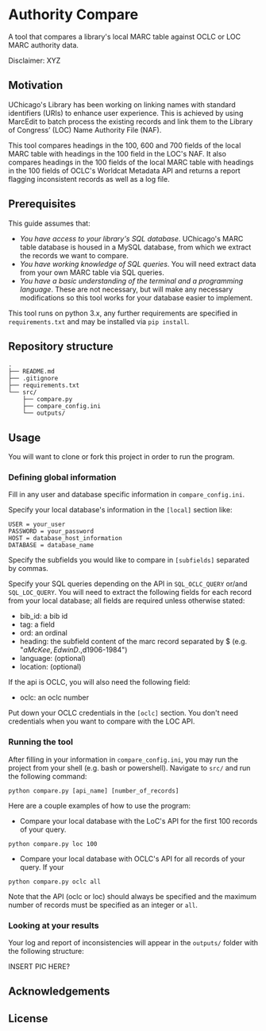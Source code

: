 # Authority Compare
A tool that compares a library's local MARC table against OCLC or LOC MARC authority data.

Disclaimer: XYZ

## Motivation
UChicago's Library has been working on linking names with standard identifiers (URIs) to enhance user experience. This is achieved by using MarcEdit to batch process the existing records and link them to the Library of Congress’ (LOC) Name Authority File (NAF).

This tool compares headings in the 100, 600 and 700 fields of the local MARC table with headings in the 100 field in the LOC's NAF. It also compares headings in the 100 fields of the local MARC table with headings in the 100 fields of OCLC's Worldcat Metadata API and returns a report flagging inconsistent records as well as a log file.

## Prerequisites
This guide assumes that:
- *You have access to your library's SQL database*. UChicago's MARC table database is housed in a MySQL database, from which we extract the records we want to compare.
- *You have working knowledge of SQL queries*. You will need extract data from your own MARC table via SQL queries.
- *You have a basic understanding of the terminal and a programming language*. These are not necessary, but will make any necessary modifications so this tool works for your database easier to implement.

This tool runs on python 3.x, any further requirements are specified in ```requirements.txt``` and may be installed via ```pip install```.

## Repository structure

```
.
├── README.md                         
├── .gitignore
├── requirements.txt         
└── src/
    ├── compare.py
    ├── compare_config.ini
    └── outputs/
```

## Usage
You will want to clone or fork this project in order to run the program.
### Defining global information
Fill in any user and database specific information in ```compare_config.ini```. 

Specify your local database's information in the ```[local]``` section like:
```
USER = your_user
PASSWORD = your_password
HOST = database_host_information
DATABASE = database_name
```

Specify the subfields you would like to compare in ```[subfields]``` separated by commas.

Specify your SQL queries depending on the API in ```SQL_OCLC_QUERY``` or/and ```SQL_LOC_QUERY```. You will need to extract the following fields for each record from your local database; all fields are required unless otherwise stated:
- bib_id: a bib id
- tag: a field
- ord: an ordinal
- heading: the subfield content of the marc record separated by $ (e.g. "$aMcKee, Edwin D.,$d1906-1984")
- language: (optional)
- location: (optional)

If the api is OCLC, you will also need the following field:
- oclc: an oclc number

Put down your OCLC credentials in the ```[oclc]``` section. You don't need credentials when you want to compare with the LOC API.

### Running the tool
After filling in your information in ```compare_config.ini```, you may run the project from your shell (e.g. bash or powershell). Navigate to ```src/``` and run the following command:

```
python compare.py [api_name] [number_of_records]
```

Here are a couple examples of how to use the program:

- Compare your local database with the LoC's API for the first 100 records of your query.
``` 
python compare.py loc 100
```
- Compare your local database with OCLC's API for all records of your query. If your 
``` 
python compare.py oclc all
```

Note that the API (oclc or loc) should always be specified and the maximum number of records must be specified as an integer or ```all```.

### Looking at your results
Your log and report of inconsistencies will appear in the ```outputs/``` folder with the following structure:

INSERT PIC HERE?

## Acknowledgements

## License